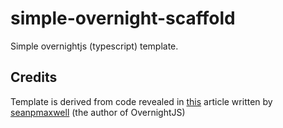 # simple-overnight-scaffold
Simple overnightjs (typescript) template.
<br>
## Credits
Template is derived from code revealed in  [this](https://levelup.gitconnected.com/setup-express-with-typescript-in-3-easy-steps-484772062e01) article written by [seanpmaxwell](https://github.com/seanpmaxwell/) (the author of OvernightJS)
